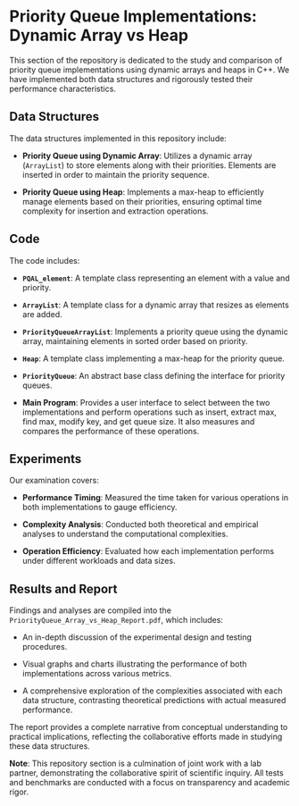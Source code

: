 # Priority Queue Implementations: Dynamic Array vs Heap

This section of the repository is dedicated to the study and comparison of priority queue implementations using dynamic arrays and heaps in C++. We have implemented both data structures and rigorously tested their performance characteristics.

## Data Structures

The data structures implemented in this repository include:

- **Priority Queue using Dynamic Array**: Utilizes a dynamic array (`ArrayList`) to store elements along with their priorities. Elements are inserted in order to maintain the priority sequence.

- **Priority Queue using Heap**: Implements a max-heap to efficiently manage elements based on their priorities, ensuring optimal time complexity for insertion and extraction operations.

## Code

The code includes:

- **`PQAL_element`**: A template class representing an element with a value and priority.

- **`ArrayList`**: A template class for a dynamic array that resizes as elements are added.

- **`PriorityQueueArrayList`**: Implements a priority queue using the dynamic array, maintaining elements in sorted order based on priority.

- **`Heap`**: A template class implementing a max-heap for the priority queue.

- **`PriorityQueue`**: An abstract base class defining the interface for priority queues.

- **Main Program**: Provides a user interface to select between the two implementations and perform operations such as insert, extract max, find max, modify key, and get queue size. It also measures and compares the performance of these operations.

## Experiments

Our examination covers:

- **Performance Timing**: Measured the time taken for various operations in both implementations to gauge efficiency.

- **Complexity Analysis**: Conducted both theoretical and empirical analyses to understand the computational complexities.

- **Operation Efficiency**: Evaluated how each implementation performs under different workloads and data sizes.

## Results and Report

Findings and analyses are compiled into the `PriorityQueue_Array_vs_Heap_Report.pdf`, which includes:

- An in-depth discussion of the experimental design and testing procedures.

- Visual graphs and charts illustrating the performance of both implementations across various metrics.

- A comprehensive exploration of the complexities associated with each data structure, contrasting theoretical predictions with actual measured performance.

The report provides a complete narrative from conceptual understanding to practical implications, reflecting the collaborative efforts made in studying these data structures.

**Note**: This repository section is a culmination of joint work with a lab partner, demonstrating the collaborative spirit of scientific inquiry. All tests and benchmarks are conducted with a focus on transparency and academic rigor.
